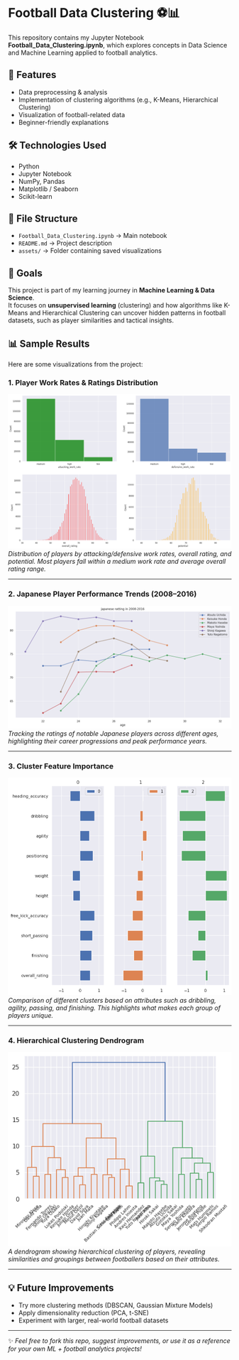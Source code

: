 # Football Data Clustering ⚽📊

This repository contains my Jupyter Notebook **Football_Data_Clustering.ipynb**, which explores concepts in Data Science and Machine Learning applied to football analytics.

## 🚀 Features
- Data preprocessing & analysis
- Implementation of clustering algorithms (e.g., K-Means, Hierarchical Clustering)
- Visualization of football-related data
- Beginner-friendly explanations

## 🛠️ Technologies Used
- Python
- Jupyter Notebook
- NumPy, Pandas
- Matplotlib / Seaborn
- Scikit-learn

## 📂 File Structure
- `Football_Data_Clustering.ipynb` → Main notebook
- `README.md` → Project description
- `assets/` → Folder containing saved visualizations

## 🎯 Goals
This project is part of my learning journey in **Machine Learning & Data Science**.  
It focuses on **unsupervised learning** (clustering) and how algorithms like K-Means and Hierarchical Clustering can uncover hidden patterns in football datasets, such as player similarities and tactical insights.

## 📊 Sample Results

Here are some visualizations from the project:  

### 1. Player Work Rates & Ratings Distribution
![Work Rates and Ratings](assets/img1.png)  
*Distribution of players by attacking/defensive work rates, overall rating, and potential. Most players fall within a medium work rate and average overall rating range.*  

---

### 2. Japanese Player Performance Trends (2008–2016)
![Japanese Players](assets/img2.png)  
*Tracking the ratings of notable Japanese players across different ages, highlighting their career progressions and peak performance years.*  

---

### 3. Cluster Feature Importance
![Cluster Features](assets/img3.png)  
*Comparison of different clusters based on attributes such as dribbling, agility, passing, and finishing. This highlights what makes each group of players unique.*  

---

### 4. Hierarchical Clustering Dendrogram
![Hierarchical Clustering](assets/img4.png)  
*A dendrogram showing hierarchical clustering of players, revealing similarities and groupings between footballers based on their attributes.*  

---

## 💡 Future Improvements
- Try more clustering methods (DBSCAN, Gaussian Mixture Models)
- Apply dimensionality reduction (PCA, t-SNE)
- Experiment with larger, real-world football datasets

---

✨ *Feel free to fork this repo, suggest improvements, or use it as a reference for your own ML + football analytics projects!*
